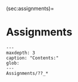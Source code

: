 (sec:assignments)=
# Assignments

```{toctree}
---
maxdepth: 3
caption: "Contents:"
glob:
---
Assignments/??_*
```
